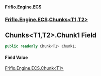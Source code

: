 #### [Friflo.Engine.ECS](index.md 'index')
### [Friflo.Engine.ECS](Friflo.Engine.ECS.md 'Friflo.Engine.ECS').[Chunks&lt;T1,T2&gt;](Chunks_T1,T2_.md 'Friflo.Engine.ECS.Chunks<T1,T2>')

## Chunks<T1,T2>.Chunk1 Field

```csharp
public readonly Chunk<T1> Chunk1;
```

#### Field Value
[Friflo.Engine.ECS.Chunk&lt;](Chunk_T_.md 'Friflo.Engine.ECS.Chunk<T>')[T1](Chunks_T1,T2_.md#Friflo.Engine.ECS.Chunks_T1,T2_.T1 'Friflo.Engine.ECS.Chunks<T1,T2>.T1')[&gt;](Chunk_T_.md 'Friflo.Engine.ECS.Chunk<T>')